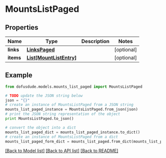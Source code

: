 # MountsListPaged


## Properties

Name | Type | Description | Notes
------------ | ------------- | ------------- | -------------
**links** | [**LinksPaged**](LinksPaged.md) |  | [optional] 
**items** | [**List[MountListEntry]**](MountListEntry.md) |  | [optional] 

## Example

```python
from dofusdude.models.mounts_list_paged import MountsListPaged

# TODO update the JSON string below
json = "{}"
# create an instance of MountsListPaged from a JSON string
mounts_list_paged_instance = MountsListPaged.from_json(json)
# print the JSON string representation of the object
print MountsListPaged.to_json()

# convert the object into a dict
mounts_list_paged_dict = mounts_list_paged_instance.to_dict()
# create an instance of MountsListPaged from a dict
mounts_list_paged_form_dict = mounts_list_paged.from_dict(mounts_list_paged_dict)
```
[[Back to Model list]](../README.md#documentation-for-models) [[Back to API list]](../README.md#documentation-for-api-endpoints) [[Back to README]](../README.md)


